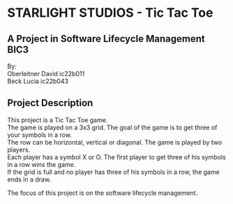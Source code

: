 # STARLIGHT STUDIOS - Tic Tac Toe
## A Project in Software Lifecycle Management BIC3<br>
By: <br>
Oberleitner David ic22b011<br>
Beck Lucia ic22b043<br>

## Project Description

This project is a Tic Tac Toe game. <br>
The game is played on a 3x3 grid. The goal of the game is to get three of your symbols in a row.<br>
The row can be horizontal, vertical or diagonal. The game is played by two players.<br>
Each player has a symbol X or O. The first player to get three of his symbols in a row wins the game.<br>
If the grid is full and no player has three of his symbols in a row, the game ends in a draw.<br>

The focus of this project is on the software lifecycle management.<br>

